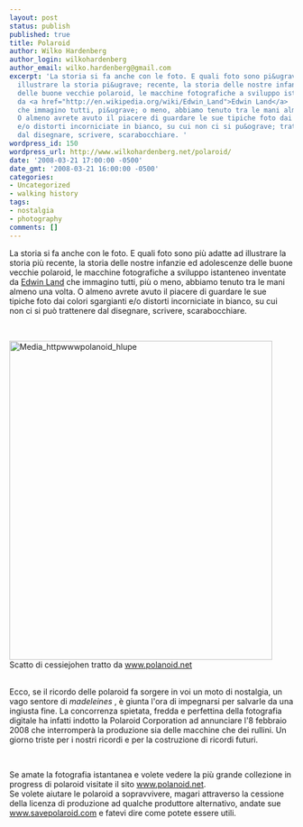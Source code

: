 ```yaml
---
layout: post
status: publish
published: true
title: Polaroid
author: Wilko Hardenberg
author_login: wilkohardenberg
author_email: wilko.hardenberg@gmail.com
excerpt: 'La storia si fa anche con le foto. E quali foto sono pi&ugrave; adatte ad
  illustrare la storia pi&ugrave; recente, la storia delle nostre infanzie ed adolescenze
  delle buone vecchie polaroid, le macchine fotografiche a sviluppo istanteneo inventate
  da <a href="http://en.wikipedia.org/wiki/Edwin_Land">Edwin Land</a>
  che immagino tutti, pi&ugrave; o meno, abbiamo tenuto tra le mani almeno una volta.
  O almeno avrete avuto il piacere di guardare le sue tipiche foto dai colori sgargianti
  e/o distorti incorniciate in bianco, su cui non ci si pu&ograve; trattenere
  dal disegnare, scrivere, scarabocchiare. '
wordpress_id: 150
wordpress_url: http://www.wilkohardenberg.net/polaroid/
date: '2008-03-21 17:00:00 -0500'
date_gmt: '2008-03-21 16:00:00 -0500'
categories:
- Uncategorized
- walking history
tags:
- nostalgia
- photography
comments: []
---
```

<p>La storia si fa anche con le foto. E quali foto sono pi&ugrave; adatte ad illustrare la storia pi&ugrave; recente, la storia delle nostre infanzie ed adolescenze delle buone vecchie polaroid, le macchine fotografiche a sviluppo istanteneo inventate da <a href="http://en.wikipedia.org/wiki/Edwin_Land">Edwin Land</a> che immagino tutti, pi&ugrave; o meno, abbiamo tenuto tra le mani almeno una volta. O almeno avrete avuto il piacere di guardare le sue tipiche foto dai colori sgargianti e/o distorti incorniciate in bianco, su cui non ci si pu&ograve; trattenere dal disegnare, scrivere, scarabocchiare. <a id="more"></a><a id="more-150"></a></p>
<p>&nbsp;</p>
<div class="p_embed p_image_embed"><img src="http://www.wilkohardenberg.net/wp-content/uploads/2008/03/media_httpwwwpolanoid_Hlupe.jpg.scaled500-246x300.jpg" alt="Media_httpwwwpolanoid_hlupe" width="466" height="566" /></div>
<div class="p_embed p_image_embed">Scatto di cessiejohen tratto da <a href="http://www.polanoid.net">www.polanoid.net</a></div><br />
<p>Ecco, se il ricordo delle polaroid fa sorgere in voi un moto di nostalgia, un vago sentore di <em>madeleines </em>, &egrave; giunta l'ora di impegnarsi per salvarle da una ingiusta fine. La concorrenza spietata, fredda e perfettina della fotografia digitale ha infatti indotto la Polaroid Corporation ad annunciare l'8 febbraio 2008 che interromper&agrave; la produzione sia delle macchine che dei rullini. Un giorno triste per i nostri ricordi e per la costruzione di ricordi futuri.</p>
<p>&nbsp;</p>
<p>Se amate la fotografia istantanea e volete vedere la pi&ugrave; grande collezione in progress di polaroid visitate il sito <a href="http://www.polanoid.net/">www.polanoid.net</a>.<br />
Se volete aiutare le polaroid a sopravvivere, magari attraverso la cessione della licenza di produzione ad qualche produttore alternativo, andate sue <a href="http://www.savepolaroid.com/">www.savepolaroid.com</a> e fatevi dire come potete essere utili.</p>
<div class="blogger-post-footer"></div>

